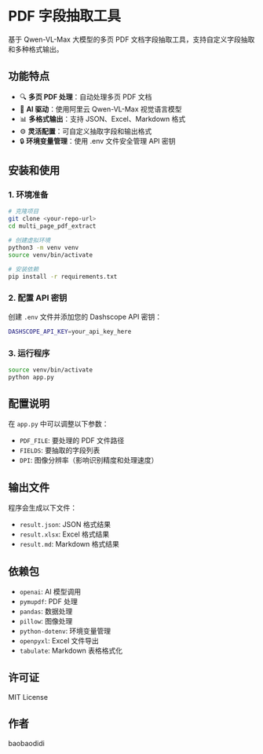 # PDF 字段抽取工具

基于 Qwen-VL-Max 大模型的多页 PDF 文档字段抽取工具，支持自定义字段抽取和多种格式输出。

## 功能特点

- 🔍 **多页 PDF 处理**：自动处理多页 PDF 文档
- 🤖 **AI 驱动**：使用阿里云 Qwen-VL-Max 视觉语言模型
- 📊 **多格式输出**：支持 JSON、Excel、Markdown 格式
- ⚙️ **灵活配置**：可自定义抽取字段和输出格式
- 🔒 **环境变量管理**：使用 .env 文件安全管理 API 密钥

## 安装和使用

### 1. 环境准备

```bash
# 克隆项目
git clone <your-repo-url>
cd multi_page_pdf_extract

# 创建虚拟环境
python3 -m venv venv
source venv/bin/activate

# 安装依赖
pip install -r requirements.txt
```

### 2. 配置 API 密钥

创建 `.env` 文件并添加您的 Dashscope API 密钥：

```bash
DASHSCOPE_API_KEY=your_api_key_here
```

### 3. 运行程序

```bash
source venv/bin/activate
python app.py
```

## 配置说明

在 `app.py` 中可以调整以下参数：

- `PDF_FILE`: 要处理的 PDF 文件路径
- `FIELDS`: 要抽取的字段列表
- `DPI`: 图像分辨率（影响识别精度和处理速度）

## 输出文件

程序会生成以下文件：

- `result.json`: JSON 格式结果
- `result.xlsx`: Excel 格式结果  
- `result.md`: Markdown 格式结果

## 依赖包

- `openai`: AI 模型调用
- `pymupdf`: PDF 处理
- `pandas`: 数据处理
- `pillow`: 图像处理
- `python-dotenv`: 环境变量管理
- `openpyxl`: Excel 文件导出
- `tabulate`: Markdown 表格格式化

## 许可证

MIT License

## 作者

baobaodidi 